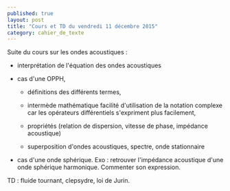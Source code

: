 ```yaml
---
published: true
layout: post
title: "Cours et TD du vendredi 11 décembre 2015"
category: cahier_de_texte
---
```

Suite du cours sur les ondes acoustiques :

- interprétation de l'équation des ondes acoustiques

- cas d'une OPPH, 
  
  - définitions des différents termes, 
 
  - intermède mathématique facilité d'utilisation de la notation complexe car les opérateurs différentiels s'expriment plus facilement, 

  - propriétés (relation de dispersion, vitesse de phase, impédance acoustique)

  - superposition d'ondes acoustiques, spectre, onde stationnaire

- cas d'une onde sphérique. Exo : retrouver l'impédance acoustique d'une onde sphérique harmonique. Commenter son expression.

TD : fluide tournant, clepsydre, loi de Jurin.
